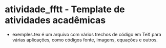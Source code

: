 # atividade_fftt - Template de atividades acadêmicas

* exemples.tex é um arquivo com vários trechos de código em TeX para várias aplicações, como códigos fonte, imagens, equações e outros.
